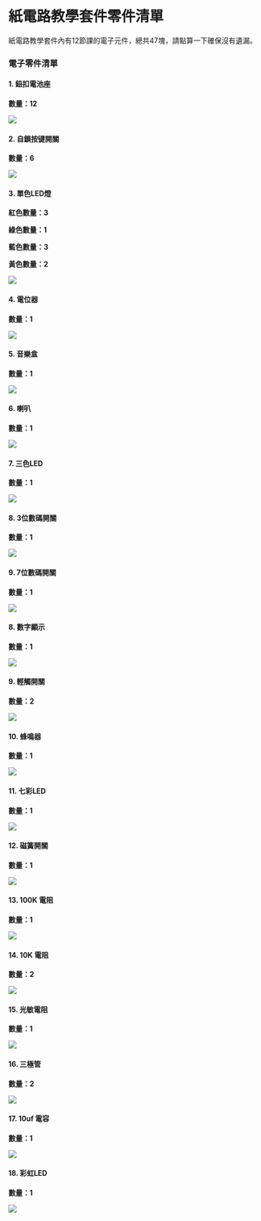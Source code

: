 # 紙電路教學套件零件清單

紙電路教學套件內有12節課的電子元件，總共47塊，請點算一下確保沒有遺漏。

### 電子零件清單

#### 1. 鈕扣電池座

**數量：12**

![](https://kittenbothk.readthedocs.io/en/latest/\_images/2032cell.jpg)

#### 2. 自鎖按键開關

**數量：6**

![](https://kittenbothk.readthedocs.io/en/latest/\_images/switch.jpg)

#### 3. 單色LED燈

**紅色數量：3**

**綠色數量：1**

**藍色數量：3**

**黃色數量：2**

![](https://kittenbothk.readthedocs.io/en/latest/\_images/greenled.jpg)

#### 4. 電位器

**數量：1**

![](https://kittenbothk.readthedocs.io/en/latest/\_images/potentialmeter.jpg)

#### 5. 音樂盒

**數量：1**

![](https://kittenbothk.readthedocs.io/en/latest/\_images/music.jpg)

#### 6. 喇叭

**數量：1**

![](https://kittenbothk.readthedocs.io/en/latest/\_images/speaker.jpg)

#### 7. 三色LED

**數量：1**

![](https://kittenbothk.readthedocs.io/en/latest/\_images/rgb.png)

#### 8. 3位數碼開關

**數量：1**

![](https://kittenbothk.readthedocs.io/en/latest/\_images/3digit.jpg)

#### 9. 7位數碼開關

**數量：1**

![](https://kittenbothk.readthedocs.io/en/latest/\_images/7digit.jpg)

#### 8. 數字顯示

**數量：1**

![](https://kittenbothk.readthedocs.io/en/latest/\_images/number.jpg)

#### 9. 輕觸開關

**數量：2**

![](https://kittenbothk.readthedocs.io/en/latest/\_images/button.jpg)

#### 10. 蜂鳴器

**數量：1**

![](https://kittenbothk.readthedocs.io/en/latest/\_images/buzzer.jpg)

#### 11. 七彩LED

**數量：1**

![](https://kittenbothk.readthedocs.io/en/latest/\_images/colorled.jpg)

#### 12. 磁簧開關

**數量：1**

![](https://kittenbothk.readthedocs.io/en/latest/\_images/reed.jpg)

#### 13. 100K 電阻

**數量：1**

![](https://kittenbothk.readthedocs.io/en/latest/\_images/100k.jpg)

#### 14. 10K 電阻

**數量：2**

![](https://kittenbothk.readthedocs.io/en/latest/\_images/10k.jpg)

#### 15. 光敏電阻

**數量：1**

![](https://kittenbothk.readthedocs.io/en/latest/\_images/lightsensor.jpg)

#### 16. 三極管

**數量：2**

![](https://kittenbothk.readthedocs.io/en/latest/\_images/npn.jpg)

#### 17. 10uf 電容

**數量：1**

![](https://kittenbothk.readthedocs.io/en/latest/\_images/capacitor.jpg)

#### 18. 彩虹LED

**數量：1**

![](https://kittenbothk.readthedocs.io/en/latest/\_images/rainbow.jpg)

